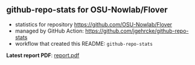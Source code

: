 ## github-repo-stats for OSU-Nowlab/Flover

- statistics for repository https://github.com/OSU-Nowlab/Flover
- managed by GitHub Action: https://github.com/jgehrcke/github-repo-stats
- workflow that created this README: `github-repo-stats`

**Latest report PDF**: [report.pdf](https://github.com/OSU-Nowlab/Flover/raw/github-repo-stats/OSU-Nowlab/Flover/latest-report/report.pdf)

